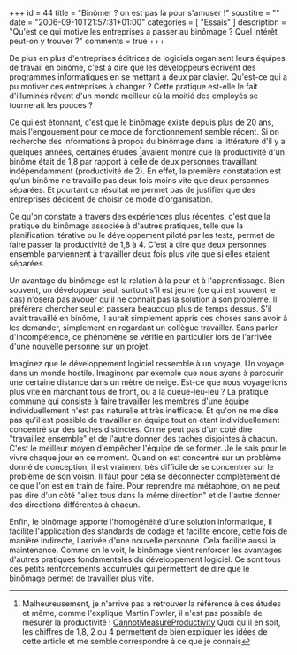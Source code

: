 +++
id = 44
title = "Binômer ? on est pas là pour s'amuser !"
soustitre = ""
date = "2006-09-10T21:57:31+01:00"
categories = [ "Essais" ]
description = "Qu'est ce qui motive les entreprises a passer au binômage ? Quel intérêt peut-on y trouver ?"
comments = true
+++

<div class="chapo"></div>

De plus en plus d'entreprises éditrices de logiciels organisent leurs équipes de travail en binôme, c'est à dire que les développeurs écrivent des programmes informatiques en se mettant à deux par clavier. Qu'est-ce qui a pu motiver ces entreprises à changer&nbsp;? Cette pratique est-elle le fait d'illuminés rêvant d'un monde meilleur où la moitié des employés se tournerait les pouces&nbsp;? 

Ce qui est étonnant, c'est que le binômage existe depuis plus de 20 ans, mais l'engouement pour ce mode de fonctionnement semble récent. Si on recherche des informations à propos du binômage dans la littérature d'il y a quelques années, certaines études [^1]avaient montré que la productivité d'un binôme était de 1,8 par rapport à celle de deux personnes travaillant indépendamment (productivité de 2). En effet, la première constatation est qu'un binôme ne travaille pas deux fois moins vite que deux personnes séparées. Et pourtant ce résultat ne permet pas de justifier que des entreprises décident de choisir ce mode d'organisation. 

[^1]: Malheureusement, je n'arrive pas a retrouver la référence à ces études et même, comme l'explique Martin Fowler, il n'est pas possible de mesurer la productivité&nbsp;! [CannotMeasureProductivity](http://martinfowler.com/bliki/CannotMeasureProductivity.html) Quoi qu'il en soit, les chiffres de 1,8, 2 ou 4 permettent de bien expliquer les idées de cette article et me semble correspondre à ce que je connais

Ce qu'on constate à travers des expériences plus récentes, c'est que la pratique du binômage associée à d'autres pratiques, telle que la planification itérative ou le développement piloté par les tests, permet de faire passer la productivité de 1,8 à 4. C'est à dire que deux personnes ensemble parviennent à travailler deux fois plus vite que si elles étaient séparées.

Un avantage du binômage est la relation à la peur et à l'apprentissage. Bien souvent, un développeur seul, surtout s'il est jeune (ce qui est souvent le cas) n'osera pas avouer qu'il ne connaît pas la solution à son problème. Il préférera chercher seul et passera beaucoup plus de temps dessus. S'il avait travaillé en binôme, il aurait simplement appris ces choses sans avoir à les demander, simplement en regardant un collègue travailler. Sans parler d'incompétence, ce phénomène se vérifie en particulier lors de l'arrivée d'une nouvelle personne sur un projet. 

Imaginez que le développement logiciel ressemble à un voyage. Un voyage dans un monde hostile. Imaginons par exemple que nous ayons à parcourir une certaine distance dans un mètre de neige. Est-ce que nous voyagerions plus vite en marchant tous de front, ou à la queue-leu-leu&nbsp;? La pratique commune qui consiste à faire travailler les membres d'une équipe individuellement n'est pas naturelle et très inefficace. Et qu'on ne me dise pas qu'il est possible de travailler en équipe tout en étant individuellement concentré sur des taches distinctes. On ne peut pas d'un coté dire "travaillez ensemble" et de l'autre donner des taches disjointes à chacun. C'est le meilleur moyen d'empêcher l'équipe de se former. Je le sais pour le vivre chaque jour en ce moment. Quand on est concentré sur un problème donné de conception, il est vraiment très difficile de se concentrer sur le problème de son voisin. Il faut pour cela se déconnecter complètement de ce que l'on est en train de faire. Pour reprendre ma métaphore, on ne peut pas dire d'un côté "allez tous dans la même direction" et de l'autre donner des directions différentes à chacun.

Enfin, le binômage apporte l'homogénéité d'une solution informatique, il facilite l'application des standards de codage et facilite encore, cette fois de manière indirecte, l'arrivée d'une nouvelle personne. Cela facilite aussi la maintenance. Comme on le voit, le binômage vient renforcer les avantages d'autres pratiques fondamentales du développement logiciel. Ce sont tous ces petits renforcements accumulés qui permettent de dire que le binômage permet de travailler plus vite.
